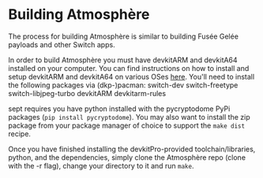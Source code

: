 # Building Atmosphère
The process for building Atmosphère is similar to building Fusée Gelée payloads and other Switch apps.

In order to build Atmosphère you must have devkitARM and devkitA64 installed on your computer. You can find instructions on how to install and setup devkitARM and devkitA64 on various OSes [here](https://devkitpro.org/wiki/Getting_Started). You'll need to install the following packages via (dkp-)pacman: switch-dev switch-freetype switch-libjpeg-turbo devkitARM devkitarm-rules

sept requires you have python installed with the pycryptodome PyPi packages (`pip install pycryptodome`). You may also want to install the zip package from your package manager of choice to support the `make dist` recipe.

Once you have finished installing the devkitPro-provided toolchain/libraries, python, and the dependencies, simply clone the Atmosphère repo (clone with the -r flag), change your directory to it and run `make`.
